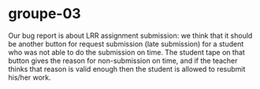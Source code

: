 # groupe-03
Our bug report is about LRR assignment submission: we think that it should be another button for request submission (late submission) for a student who was not able to do the submission on time. The student tape on that button gives the reason for non-submission on time, and if the teacher thinks that reason is valid enough then the student is allowed to resubmit his/her work.
